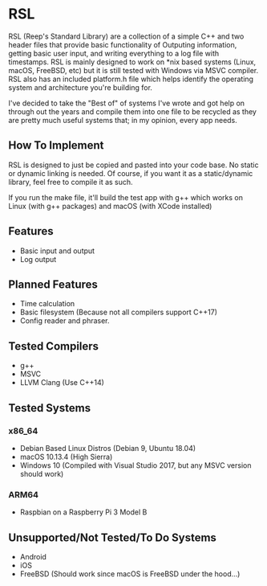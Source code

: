 # RSL
RSL (Reep's Standard Library) are a collection of a simple C++ and two header files that provide basic functionality of Outputing
information, getting basic user input, and writing everything to a log file with timestamps. RSL is mainly designed to work on
*nix based systems (Linux, macOS, FreeBSD, etc) but it is still tested with Windows via MSVC compiler. RSL also has an included platform.h file which helps identify the operating system and architecture you're building for.

I've decided to take the "Best of" of systems I've wrote and got help on through out the years and compile them into one file
to be recycled as they are pretty much useful systems that; in my opinion, every app needs.

## How To Implement
RSL is designed to just be copied and pasted into your code base. No static or dynamic linking is needed. Of course, if you want 
it as a static/dynamic library, feel free to compile it as such. 

If you run the make file, it'll build the test app with g++ which works on Linux (with g++ packages) and macOS (with XCode installed)

## Features
- Basic input and output
- Log output

## Planned Features
- Time calculation
- Basic filesystem (Because not all compilers support C++17)
- Config reader and phraser.

## Tested Compilers
- g++
- MSVC
- LLVM Clang (Use C++14)

## Tested Systems
### x86_64
- Debian Based Linux Distros (Debian 9, Ubuntu 18.04)
- macOS 10.13.4 (High Sierra) 
- Windows 10 (Compiled with Visual Studio 2017, but any MSVC version should work)

### ARM64
- Raspbian on a Raspberry Pi 3 Model B

## Unsupported/Not Tested/To Do Systems
- Android
- iOS
- FreeBSD (Should work since macOS is FreeBSD under the hood...)
